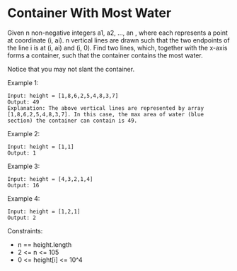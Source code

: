 # Container With Most Water

Given n non-negative integers a1, a2, ..., an , where each represents a point at coordinate (i, ai). n vertical lines are drawn such that the two endpoints of the line i is at (i, ai) and (i, 0). Find two lines, which, together with the x-axis forms a container, such that the container contains the most water.

Notice that you may not slant the container.

Example 1:

```
Input: height = [1,8,6,2,5,4,8,3,7]
Output: 49
Explanation: The above vertical lines are represented by array [1,8,6,2,5,4,8,3,7]. In this case, the max area of water (blue section) the container can contain is 49.
```

Example 2:

```
Input: height = [1,1]
Output: 1
```

Example 3:

```
Input: height = [4,3,2,1,4]
Output: 16
```

Example 4:

```
Input: height = [1,2,1]
Output: 2
```
 
Constraints:

* n == height.length
* 2 <= n <= 105
* 0 <= height[i] <= 10^4
